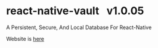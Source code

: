 # **react-native-vault** &nbsp; v1.0.05

A Persistent, Secure, And Local Database For React-Native

Website is [here](https://mattperls-code.github.io/react-native-vault)